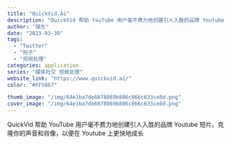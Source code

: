 ```yaml
---
title: "QuickVid.Ai"
description: "QuickVid 帮助 YouTube 用户毫不费力地创建引人入胜的品牌 Youtube 短片。克隆你的声音和肖像，以便"
author: "瑞东"
date: "2023-03-30"
tags:
  - "Twitter"
  - "帖子"
  - "视频处理"
categories: application
series: "媒体社交 视频处理"
website_link: "https://www.quickvid.ai/"
color: "#FF5867"

thumb_image: "/img/64e1ba7de6678069b806c066c633ce8d.png"
cover_image: "/img/64e1ba7de6678069b806c066c633ce8d.png"
---
```


QuickVid 帮助 YouTube 用户毫不费力地创建引人入胜的品牌 Youtube 短片。克隆你的声音和肖像，以便在 Youtube 上更快地成长